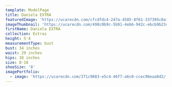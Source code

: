 ```yaml
---
template: ModelPage
title: Daniela EXTRA
featuredImage: 'https://ucarecdn.com/cfcdfdc4-247a-4585-8f61-337395c0af5c/'
imageThumbnail: 'https://ucarecdn.com/498c0b9c-5b91-4eb6-942c-ebcb9b23492e/'
firstName: Daniela EXTRA
collection: Extras
height: 5'4
measurementType: bust
bust: 34 inches
waist: 29 inches
hips: 38 inches
size: 8-10
shoeSize: '8'
imagePortfolio:
  - image: 'https://ucarecdn.com/371c9883-e5c4-46f7-a6c0-ccec96eaa8d2/'
---
```


